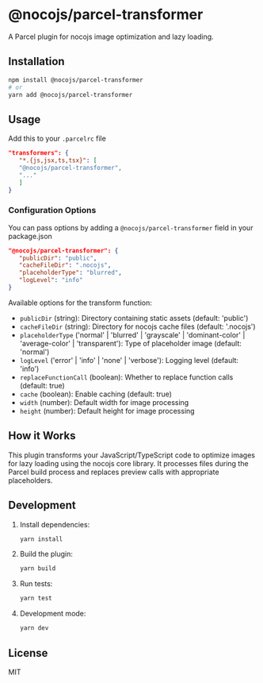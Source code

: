 # @nocojs/parcel-transformer

A Parcel plugin for nocojs image optimization and lazy loading.

## Installation

```bash
npm install @nocojs/parcel-transformer
# or
yarn add @nocojs/parcel-transformer
```

## Usage

Add this to your `.parcelrc` file

```json
"transformers": {
   "*.{js,jsx,ts,tsx}": [
   "@nocojs/parcel-transformer",
   "..."
   ]
}
```

### Configuration Options

You can pass options by adding a `@nocojs/parcel-transformer` field in your package.json

```json
"@nocojs/parcel-transformer": {
   "publicDir": "public",
   "cacheFileDir": ".nocojs",
   "placeholderType": "blurred",
   "logLevel": "info"
}
```

Available options for the transform function:

- `publicDir` (string): Directory containing static assets (default: 'public')
- `cacheFileDir` (string): Directory for nocojs cache files (default: '.nocojs')
- `placeholderType` ('normal' | 'blurred' | 'grayscale' | 'dominant-color' | 'average-color' | 'transparent'): Type of placeholder image (default: 'normal')
- `logLevel` ('error' | 'info' | 'none' | 'verbose'): Logging level (default: 'info')
- `replaceFunctionCall` (boolean): Whether to replace function calls (default: true)
- `cache` (boolean): Enable caching (default: true)
- `width` (number): Default width for image processing
- `height` (number): Default height for image processing

## How it Works

This plugin transforms your JavaScript/TypeScript code to optimize images for lazy loading using the nocojs core library. It processes files during the Parcel build process and replaces preview calls with appropriate placeholders.

## Development

1. Install dependencies:

   ```bash
   yarn install
   ```

2. Build the plugin:

   ```bash
   yarn build
   ```

3. Run tests:

   ```bash
   yarn test
   ```

4. Development mode:
   ```bash
   yarn dev
   ```

## License

MIT
